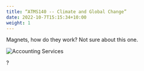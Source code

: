 ```yaml
---
title: “ATMS140 -- Climate and Global Change”
date: 2022-10-7T15:15:34+10:00
weight: 1
---
```


Magnets, how do they work? Not sure about this one.

![Accounting Services](/images/austin-distel-nGc5RT2HmF0-unsplash.jpg)

?

